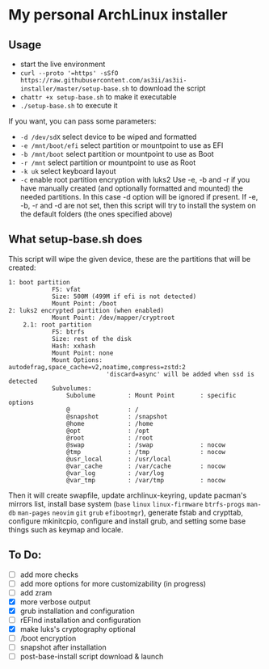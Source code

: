 # My personal ArchLinux installer
## Usage
- start the live environment
- `curl --proto '=https' -sSfO https://raw.githubusercontent.com/as3ii/as3ii-installer/master/setup-base.sh` to download the script
- `chattr +x setup-base.sh` to make it executable
- `./setup-base.sh` to execute it

If you want, you can pass some parameters:
- `-d /dev/sdX` select device to be wiped and formatted
- `-e /mnt/boot/efi` select partition or mountpoint to use as EFI
- `-b /mnt/boot` select partition or mountpoint to use as Boot
- `-r /mnt` select partition or mountpoint to use as Root
- `-k uk` select keyboard layout
- `-c` enable root partition encryption with luks2
Use -e, -b and -r if you have manually created (and optionally formatted and
mounted) the needed partitions. In this case -d option will be ignored if present.
If -e, -b, -r and -d are not set, then this script will try to install the system
on the default folders (the ones specified above)


## What setup-base.sh does
This script will wipe the given device, these are the partitions that will be created:
```
1: boot partition
            FS: vfat
            Size: 500M (499M if efi is not detected)
            Mount Point: /boot
2: luks2 encrypted partition (when enabled)
            Mount Point: /dev/mapper/cryptroot
    2.1: root partition
            FS: btrfs
            Size: rest of the disk
            Hash: xxhash
            Mount Point: none
            Mount Options: autodefrag,space_cache=v2,noatime,compress=zstd:2
                           'discard=async' will be added when ssd is detected
            Subvolumes:
                Subolume         : Mount Point       : specific options
                @                : /
                @snapshot        : /snapshot
                @home            : /home
                @opt             : /opt
                @root            : /root
                @swap            : /swap             : nocow
                @tmp             : /tmp              : nocow
                @usr_local       : /usr/local
                @var_cache       : /var/cache        : nocow
                @var_log         : /var/log
                @var_tmp         : /var/tmp          : nocow
```
Then it will create swapfile, update archlinux-keyring, update pacman's mirrors list,
install base system (`base` `linux` `linux-firmware` `btrfs-progs` `man-db` `man-pages`
`neovim` `git` `grub` `efibootmgr`), generate fstab and crypttab, configure mkinitcpio,
configure and install grub, and setting some base things such as keymap and locale.


## To Do:
- [ ] add more checks
- [ ] add more options for more customizability (in progress)
- [ ] add zram
- [x] more verbose output
- [x] grub installation and configuration
- [ ] rEFInd installation and configuration
- [x] make luks's cryptography optional
- [ ] /boot encryption
- [ ] snapshot after installation
- [ ] post-base-install script download & launch
